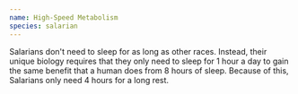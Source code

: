 ```yaml
---
name: High-Speed Metabolism
species: salarian
---
```

Salarians don't need to sleep for as long as other races. Instead, their unique biology requires that they only need to
sleep for 1 hour a day to gain the same benefit that a human does from 8 hours of sleep. Because of this, Salarians
only need 4 hours for a long rest.
